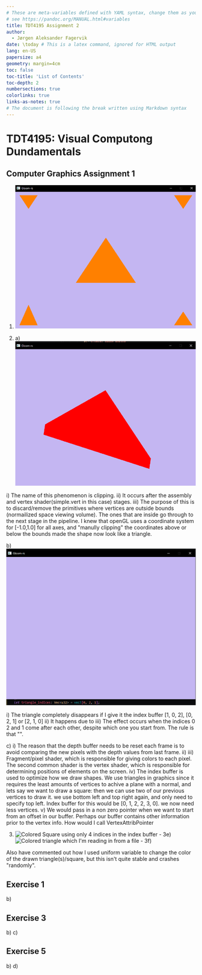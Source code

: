 ```yaml
---
# These are meta-variables defined with YAML syntax, change them as you wish.
# see https://pandoc.org/MANUAL.html#variables
title: TDT4195 Assignment 2
author:
  - Jørgen Aleksander Fagervik
date: \today # This is a latex command, ignored for HTML output
lang: en-US
papersize: a4
geometry: margin=4cm
toc: false
toc-title: 'List of Contents'
toc-depth: 2
numbersections: true
colorlinks: true
links-as-notes: true
# The document is following the break written using Markdown syntax
---
```


# TDT4195: Visual Computong Dundamentals

## Computer Graphics Assignment 1

1.  ![](images/o1c.png)

2.  a)![](images/o2a.png)

i) The name of this phenomenon is clipping.
ii) It occurs after the assembly and vertex shader(simple.vert in this case) stages.
iii) The purpose of this is to discard/remove the primitives where vertices are outside bounds (normailized space viewing volume). The ones that are inside go through to the next stage in the pipeline. I knew that openGL uses a coordinate system for [-1.0,1.0] for all axes, and "manully clipping" the coordinates above or below the bounds made the shape now look like a triangle.

b) ![](images/o2b.png)

i) The triangle completely disappears if I give it the index buffer [1, 0, 2], [0, 2, 1] or [2, 1, 0]
ii) It happens due to
iii) The effect occurs when the indices 0 2 and 1 come after each other, despite which one you start from. The rule is that "".

c)
i) The reason that the depth buffer needs to be reset each frame is to avoid comparing the new pixels with the depth values from last frame.
ii)
iii) Fragment/pixel shader, which is responsible for giving colors to each pixel. The second common shader is the vertex shader, which is responsible for determining positions of elements on the screen.
iv) The index buffer is used to optimize how we draw shapes. We use triangles in graphics since it requires the least amounts of vertices to achive a plane with a normal,
and lets say we want to draw a square: then we can use two of our previous vertices to draw it. we use bottom left and top right again, and only need to specify top left.
Index buffer for this would be [0, 1, 2, 2, 3, 0]. we now need less vertices.
v) We would pass in a non zero pointer when we want to start from an offset in our buffer. Perhaps our buffer contains other information prior to the vertex info.
How would I call VertexAttribPointer

3.  ![
    Colored Square using only 4 indices in the index buffer - 3e)
](images/o3square.png)
    ![
    Colored triangle which I'm reading in from a file - 3f)
](images/o3f.png)

Also have commented out how I used uniform variable to change the color of the drawn triangle(s)/square, but this isn't quite stable and crashes "randomly".

## Exercise 1
b)
## Exercise 3
b)
c)
## Exercise 5
b)
d)